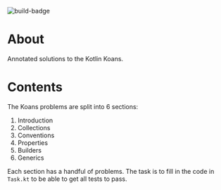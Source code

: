 ![build-badge](https://travis-ci.org/raleighlittles/KotlinKoansSolutions.svg?branch=master)

# About

Annotated solutions to the Kotlin Koans.

# Contents

The Koans problems are split into 6 sections:

1. Introduction
2. Collections
3. Conventions
4. Properties
5. Builders
6. Generics

Each section has a handful of problems. The task is to fill in the code in `Task.kt` to be able to get all tests to pass.
